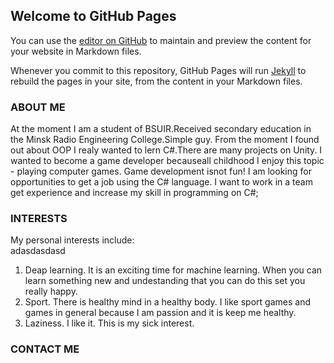 ## Welcome to GitHub Pages

You can use the [editor on GitHub](https://github.com/parhimarsen/parhimarsen.github.io/edit/master/index.md) to maintain and preview the content for your website in Markdown files.

Whenever you commit to this repository, GitHub Pages will run [Jekyll](https://jekyllrb.com/) to rebuild the pages in your site, from the content in your Markdown files.

### ABOUT ME

At the moment I am a student of BSUIR.Received secondary education in the Minsk Radio Engineering College.Simple guy. From the moment I found out about OOP I realy wanted to lern C#.There are many projects on Unity. I wanted to become a game developer becauseall childhood I enjoy this topic - playing computer games. Game development isnot fun! I am looking for opportunities to get a job using the C# language. I want to work in a team get experience and increase my skill in programming on C#; 

### INTERESTS

My personal interests include:<br>
adasdasdasd
   1) Deap learning. It is an exciting time for machine learning. When you can learn 
      something new and undestanding that you can do this set you really happy.
   2) Sport. There is healthy mind in a healthy body. I like sport games and 
        games in general because I am passion and it is keep me healthy.
   3) Laziness. I like it. This is my sick interest.
   
### CONTACT ME


